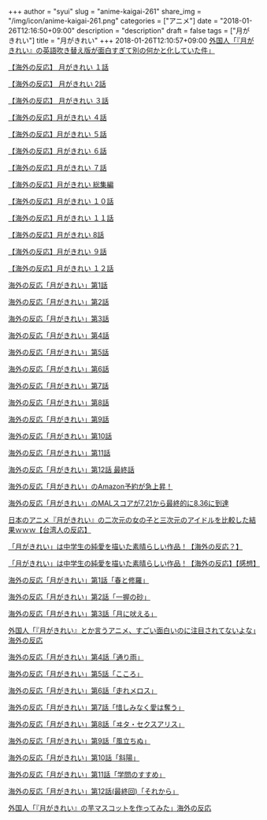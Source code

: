 +++
author = "syui"
slug = "anime-kaigai-261"
share_img = "/img/icon/anime-kaigai-261.png"
categories = ["アニメ"]
date = "2018-01-26T12:16:50+09:00"
description = "description"
draft = false
tags = ["月がきれい"]
title = "月がきれい"
+++
<span class="update-time">2018-01-26T12:10:57+09:00</span> <a href="http://earth-memorandum.net/archives/10887" rel="nofollow" target="_blank" title="外国人「『月がきれい』の英語吹き替え版が面白すぎて別の何かと化していた件」">外国人「『月がきれい』の英語吹き替え版が面白すぎて別の何かと化していた件」</a>



<a href="http://animekaigai.blogspot.com/2017/04/tsukigakirei-1.html" rel="nofollow" target="_blank" title=" 【海外の反応】 月がきれい １話"> 【海外の反応】 月がきれい １話</a>

<a href="http://animekaigai.blogspot.com/2017/04/tsukigakirei-2.html" rel="nofollow" target="_blank" title="【海外の反応】 月がきれい 2話">【海外の反応】 月がきれい 2話</a>

<a href="http://animekaigai.blogspot.com/2017/04/tsukigakirei-3.html" rel="nofollow" target="_blank" title="【海外の反応】 月がきれい ３話">【海外の反応】 月がきれい ３話</a>

<a href="http://animekaigai.blogspot.com/2017/04/tsukigakirei-4.html" rel="nofollow" target="_blank" title="【海外の反応】月がきれい ４話">【海外の反応】月がきれい ４話</a>

<a href="http://animekaigai.blogspot.com/2017/05/tsukigakirei-5.html" rel="nofollow" target="_blank" title=" 【海外の反応】月がきれい ５話"> 【海外の反応】月がきれい ５話</a>

<a href="http://animekaigai.blogspot.com/2017/05/tsukigakirei-6.html" rel="nofollow" target="_blank" title=" 【海外の反応】月がきれい ６話"> 【海外の反応】月がきれい ６話</a>

<a href="http://animekaigai.blogspot.com/2017/05/tsukigakirei-7.html" rel="nofollow" target="_blank" title=" 【海外の反応】月がきれい ７話"> 【海外の反応】月がきれい ７話</a>

<a href="http://animekaigai.blogspot.com/2017/05/tsukigakirei-recap.html" rel="nofollow" target="_blank" title="【海外の反応】月がきれい 総集編">【海外の反応】月がきれい 総集編</a>

<a href="http://animekaigai.blogspot.com/2017/06/tsukigakirei-10.html" rel="nofollow" target="_blank" title="【海外の反応】月がきれい １０話">【海外の反応】月がきれい １０話</a>

<a href="http://animekaigai.blogspot.com/2017/06/tsukigakirei-11.html" rel="nofollow" target="_blank" title=" 【海外の反応】月がきれい １１話"> 【海外の反応】月がきれい １１話</a>

<a href="http://animekaigai.blogspot.com/2017/06/tsukigakirei-8.html" rel="nofollow" target="_blank" title="【海外の反応】月がきれい 8話">【海外の反応】月がきれい 8話</a>

<a href="http://animekaigai.blogspot.com/2017/06/tsukigakirei-9.html" rel="nofollow" target="_blank" title=" 【海外の反応】月がきれい ９話"> 【海外の反応】月がきれい ９話</a>

<a href="http://animekaigai.blogspot.com/2017/07/tsukigakirei-12.html" rel="nofollow" target="_blank" title="【海外の反応】月がきれい １２話">【海外の反応】月がきれい １２話</a>

<a href="http://honyakutyuihou.hatenablog.com/entry/2017/04/07/092024" rel="nofollow" target="_blank" title="海外の反応「月がきれい」第1話">海外の反応「月がきれい」第1話</a>

<a href="http://honyakutyuihou.hatenablog.com/entry/2017/04/14/073527" rel="nofollow" target="_blank" title="海外の反応「月がきれい」第2話">海外の反応「月がきれい」第2話</a>

<a href="http://honyakutyuihou.hatenablog.com/entry/2017/04/21/085127" rel="nofollow" target="_blank" title=" 海外の反応「月がきれい」第3話"> 海外の反応「月がきれい」第3話</a>

<a href="http://honyakutyuihou.hatenablog.com/entry/2017/04/28/091244" rel="nofollow" target="_blank" title="海外の反応「月がきれい」第4話">海外の反応「月がきれい」第4話</a>

<a href="http://honyakutyuihou.hatenablog.com/entry/2017/05/05/082621" rel="nofollow" target="_blank" title="海外の反応「月がきれい」第5話">海外の反応「月がきれい」第5話</a>

<a href="http://honyakutyuihou.hatenablog.com/entry/2017/05/12/085553" rel="nofollow" target="_blank" title="海外の反応「月がきれい」第6話">海外の反応「月がきれい」第6話</a>

<a href="http://honyakutyuihou.hatenablog.com/entry/2017/05/26/090625" rel="nofollow" target="_blank" title="海外の反応「月がきれい」第7話">海外の反応「月がきれい」第7話</a>

<a href="http://honyakutyuihou.hatenablog.com/entry/2017/06/02/090623" rel="nofollow" target="_blank" title=" 海外の反応「月がきれい」第8話"> 海外の反応「月がきれい」第8話</a>

<a href="http://honyakutyuihou.hatenablog.com/entry/2017/06/09/102111" rel="nofollow" target="_blank" title="海外の反応「月がきれい」第9話">海外の反応「月がきれい」第9話</a>

<a href="http://honyakutyuihou.hatenablog.com/entry/2017/06/16/164932" rel="nofollow" target="_blank" title="海外の反応「月がきれい」第10話">海外の反応「月がきれい」第10話</a>

<a href="http://honyakutyuihou.hatenablog.com/entry/2017/06/23/105523" rel="nofollow" target="_blank" title="海外の反応「月がきれい」第11話">海外の反応「月がきれい」第11話</a>

<a href="http://honyakutyuihou.hatenablog.com/entry/2017/06/30/215223" rel="nofollow" target="_blank" title="海外の反応「月がきれい」第12話 最終話">海外の反応「月がきれい」第12話 最終話</a>

<a href="http://honyakutyuihou.hatenablog.com/entry/2017/07/02/075447" rel="nofollow" target="_blank" title="海外の反応「月がきれい」のAmazon予約が急上昇！">海外の反応「月がきれい」のAmazon予約が急上昇！</a>

<a href="http://honyakutyuihou.hatenablog.com/entry/2017/07/04/075124" rel="nofollow" target="_blank" title="海外の反応「月がきれい」のMALスコアが7.21から最終的に8.36に到達">海外の反応「月がきれい」のMALスコアが7.21から最終的に8.36に到達</a>

<a href="http://kaola.jp/2017/04/19/443876/" rel="nofollow" target="_blank" title="日本のアニメ『月がきれい』の二次元の女の子と三次元のアイドルを比較した結果ｗｗｗ【台湾人の反応】">日本のアニメ『月がきれい』の二次元の女の子と三次元のアイドルを比較した結果ｗｗｗ【台湾人の反応】</a>

<a href="http://rollingworld.blog.fc2.com/blog-entry-377.html" rel="nofollow" target="_blank" title="「月がきれい」は中学生の純愛を描いた素晴らしい作品！【海外の反応？】">「月がきれい」は中学生の純愛を描いた素晴らしい作品！【海外の反応？】</a>

<a href="http://rollingworld.blog.fc2.com/blog-entry-377.html" rel="nofollow" target="_blank" title="「月がきれい」は中学生の純愛を描いた素晴らしい作品！【海外の反応】【感想】">「月がきれい」は中学生の純愛を描いた素晴らしい作品！【海外の反応】【感想】</a>

<a href="http://www.anihon.com/entry/2017/04/07/090023" rel="nofollow" target="_blank" title="海外の反応「月がきれい」第1話「春と修羅」">海外の反応「月がきれい」第1話「春と修羅」</a>

<a href="http://www.anihon.com/entry/2017/04/14/090029" rel="nofollow" target="_blank" title="海外の反応「月がきれい」第2話「一握の砂」">海外の反応「月がきれい」第2話「一握の砂」</a>

<a href="http://www.anihon.com/entry/2017/04/21/094054" rel="nofollow" target="_blank" title="海外の反応「月がきれい」第3話「月に吠える」">海外の反応「月がきれい」第3話「月に吠える」</a>

<a href="http://www.anihon.com/entry/2017/04/27/194124" rel="nofollow" target="_blank" title="外国人「『月がきれい』とか言うアニメ、すごい面白いのに注目されてないよな」海外の反応">外国人「『月がきれい』とか言うアニメ、すごい面白いのに注目されてないよな」海外の反応</a>

<a href="http://www.anihon.com/entry/2017/04/28/113530" rel="nofollow" target="_blank" title="海外の反応「月がきれい」第4話「通り雨」">海外の反応「月がきれい」第4話「通り雨」</a>

<a href="http://www.anihon.com/entry/2017/05/05/095316" rel="nofollow" target="_blank" title="海外の反応「月がきれい」第5話「こころ」">海外の反応「月がきれい」第5話「こころ」</a>

<a href="http://www.anihon.com/entry/2017/05/12/102058" rel="nofollow" target="_blank" title="海外の反応「月がきれい」第6話「走れメロス」">海外の反応「月がきれい」第6話「走れメロス」</a>

<a href="http://www.anihon.com/entry/2017/05/26/113147" rel="nofollow" target="_blank" title="海外の反応「月がきれい」第7話「惜しみなく愛は奪う」">海外の反応「月がきれい」第7話「惜しみなく愛は奪う」</a>

<a href="http://www.anihon.com/entry/2017/06/02/110448" rel="nofollow" target="_blank" title="海外の反応「月がきれい」第8話「ヰタ・セクスアリス」">海外の反応「月がきれい」第8話「ヰタ・セクスアリス」</a>

<a href="http://www.anihon.com/entry/2017/06/09/105442" rel="nofollow" target="_blank" title="海外の反応「月がきれい」第9話「風立ちぬ」">海外の反応「月がきれい」第9話「風立ちぬ」</a>

<a href="http://www.anihon.com/entry/2017/06/16/153006" rel="nofollow" target="_blank" title="海外の反応「月がきれい」第10話「斜陽」">海外の反応「月がきれい」第10話「斜陽」</a>

<a href="http://www.anihon.com/entry/2017/06/23/131018" rel="nofollow" target="_blank" title="海外の反応「月がきれい」第11話「学問のすすめ」">海外の反応「月がきれい」第11話「学問のすすめ」</a>

<a href="http://www.anihon.com/entry/2017/07/01/101758" rel="nofollow" target="_blank" title="海外の反応「月がきれい」第12話(最終回)「それから」">海外の反応「月がきれい」第12話(最終回)「それから」</a>

<a href="http://www.anihon.com/entry/2017/07/18/181033" rel="nofollow" target="_blank" title="外国人「『月がきれい』の芋マスコットを作ってみた」海外の反応">外国人「『月がきれい』の芋マスコットを作ってみた」海外の反応</a>
